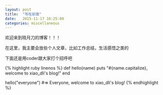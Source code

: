 ```yaml
---
layout: post
title:  "写在前面"
date:   2015-11-17 10:25:00
categories: miscellaneous
---
```


欢迎来到晓月刀的博客！！！

在这里，我主要会放些个人文章，比如工作总结，生活感悟之类的

下面还是用coder跟大家打个招呼吧

{% highlight ruby linenos %}
def hello(name)
  puts "#{name.capitalize}, welcome to xiao_dli's blog!"
end

hello("everyone")
#=> Everyone, welcome to xiao_dli's blog!
{% endhighlight %}